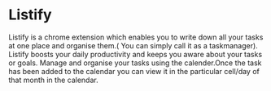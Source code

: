 # Listify
Listify is a chrome extension which enables you to write down all your tasks at one place and organise them.( You can simply call it as a taskmanager). Listify boosts your daily productivity and keeps you aware about your tasks or goals.
Manage and organise your tasks using the calender.Once the task has been added to the calendar you can view it in the particular cell/day of that month in the calendar.
